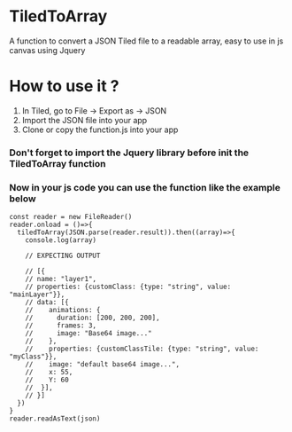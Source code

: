 # TiledToArray
A function to convert a JSON Tiled file to a readable array, easy to use in js canvas using Jquery

# How to use it ?

1) In Tiled, go to File -> Export as -> JSON
2) Import the JSON file into your app
3) Clone or copy the function.js into your app

### Don't forget to import the Jquery library before init the TiledToArray function

### Now in your js code you can use the function like the example below

```const json = "./media/myJsonFile.json" //The link to your JSON file from Tiled
const reader = new FileReader()
reader.onload = ()=>{
  tiledToArray(JSON.parse(reader.result)).then((array)=>{
    console.log(array)
    
    // EXPECTING OUTPUT
    
    // [{
    // name: "layer1",
    // properties: {customClass: {type: "string", value: "mainLayer"}},
    // data: [{
    //    animations: {
    //      duration: [200, 200, 200],
    //      frames: 3,
    //      image: "Base64 image..."
    //    },
    //    properties: {customClassTile: {type: "string", value: "myClass"}},
    //    image: "default base64 image...",
    //    x: 55,
    //    Y: 60
    //  }],
    // }]
  })
}
reader.readAsText(json)  
```
